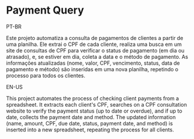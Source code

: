 # Payment Query

PT-BR

Este projeto automatiza a consulta de pagamentos de clientes a partir de uma planilha. Ele extrai o CPF de cada cliente, realiza uma busca em um site de consultas de CPF para verificar o status de pagamento (em dia ou atrasado), e, se estiver em dia, coleta a data e o método de pagamento. As informações atualizadas (nome, valor, CPF, vencimento, status, data de pagamento e método) são inseridas em uma nova planilha, repetindo o processo para todos os clientes.

EN-US

This project automates the process of checking client payments from a spreadsheet. It extracts each client's CPF, searches on a CPF consultation website to verify the payment status (up to date or overdue), and if up to date, collects the payment date and method. The updated information (name, amount, CPF, due date, status, payment date, and method) is inserted into a new spreadsheet, repeating the process for all clients.
